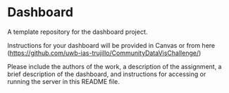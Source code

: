 # Dashboard
A template repository for the dashboard project.

Instructions for your dashboard will be provided in Canvas or from here (https://github.com/uwb-ias-trujillo/CommunityDataVisChallenge/)

Please include the authors of the work, a description of the assignment, a brief description of the dashboard, and instructions for accessing or running the server in this README file.
